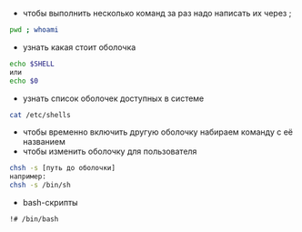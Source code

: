 - чтобы выполнить несколько команд за раз надо написать их через ;
```bash
pwd ; whoami
```
- узнать какая стоит оболочка
```bash
echo $SHELL
или 
echo $0
```
- узнать список оболочек доступных в системе
```bash
cat /etc/shells
```
- чтобы временно включить другую оболочку набираем команду с её названием
- чтобы изменить оболочку для пользователя
```bash
chsh -s [путь до оболочки]
например:
chsh -s /bin/sh
```
- bash-скрипты
```bash
!# /bin/bash
```